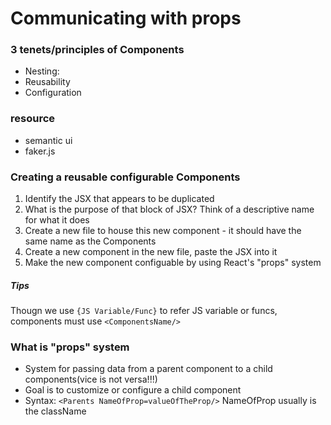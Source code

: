 # Communicating with props

### 3 tenets/principles of Components
* Nesting:
* Reusability
* Configuration

### resource
* semantic ui
* faker.js

### Creating a reusable configurable Components
1. Identify the JSX that appears to be duplicated
2. What is the purpose of that block of JSX? Think of a descriptive name for what it does
3. Create a new file to house this new component - it should have the same name as the Components
4. Create a new component in the new file, paste the JSX into it
5. Make the new component configuable by using React's "props" system

##### Tips
Thougn we use `{JS Variable/Func}` to refer JS variable or funcs, components must use `<ComponentsName/>`

### What is "props" system
* System for passing data from a parent component to a child components(vice is not versa!!!)
* Goal is to customize or configure a child component
* Syntax: `<Parents NameOfProp=valueOfTheProp/>` NameOfProp usually is the className

